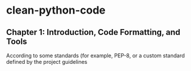 # clean-python-code

## Chapter 1: Introduction, Code Formatting, and Tools

According to some standards (for example, PEP-8, or a custom standard defined by the project guidelines
